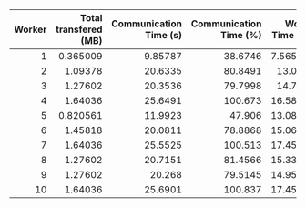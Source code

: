 |   Worker |   Total transfered (MB) |   Communication Time (s) |   Communication Time (%) |   Work Time (s) |   Work Time (%) |   Other Time (s) |   Other Time (%) |
|---------:|------------------------:|-------------------------:|-------------------------:|----------------:|----------------:|-----------------:|-----------------:|
|        1 |                0.365009 |                  9.85787 |                  38.6746 |         7.56575 |         29.6821 |         8.06563  |        31.6432   |
|        2 |                1.09378  |                 20.6335  |                  80.8491 |        13.089   |         51.2874 |        -8.20155  |       -32.1366   |
|        3 |                1.27602  |                 20.3536  |                  79.7998 |        14.776   |         57.9317 |        -9.62373  |       -37.7315   |
|        4 |                1.64036  |                 25.6491  |                 100.673  |        16.5806  |         65.0792 |       -16.7521   |       -65.7525   |
|        5 |                0.820561 |                 11.9923  |                  47.906  |        13.0803  |         52.2523 |        -0.039637 |        -0.158339 |
|        6 |                1.45818  |                 20.0811  |                  78.8868 |        15.0644  |         59.1789 |        -9.68985  |       -38.0656   |
|        7 |                1.64036  |                 25.5525  |                 100.513  |        17.4521  |         68.6495 |       -17.5826   |       -69.1629   |
|        8 |                1.27602  |                 20.7151  |                  81.4566 |        15.3339  |         60.2964 |       -10.6181   |       -41.753    |
|        9 |                1.27602  |                 20.268   |                  79.5145 |        14.9503  |         58.6524 |        -9.72861  |       -38.1669   |
|       10 |                1.64036  |                 25.6901  |                 100.837  |        17.4589  |         68.5287 |       -17.6722   |       -69.3657   |